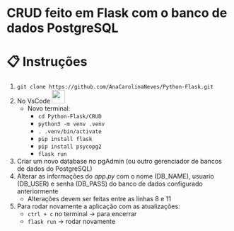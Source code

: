 # CRUD feito em Flask com o banco de dados PostgreSQL

<h1> 📋 Instruções </h1>

1. `git clone https://github.com/AnaCarolinaNeves/Python-Flask.git`
2. No VsCode <img src="https://skillicons.dev/icons?i=vscode" width='30px'/> 
   - Novo terminal:
     - `cd Python-Flask/CRUD`
     - `python3 -m venv .venv`
     - `. .venv/bin/activate`
     - `pip install flask`
     - `pip install psycopg2`
     - `flask run`
3. Criar um novo database no pgAdmin (ou outro gerenciador de bancos de dados do PostgreSQL)
4. Alterar as informações do *app.py* com o nome (DB_NAME), usuario (DB_USER) e senha (DB_PASS) do banco de dados configurado anteriormente
   - Alterações devem ser feitas entre as linhas 8 e 11
5. Para rodar novamente a aplicação com as atualizações:
   - `ctrl + c` no terminal -> para encerrar
   - `flask run` -> rodar novamente
